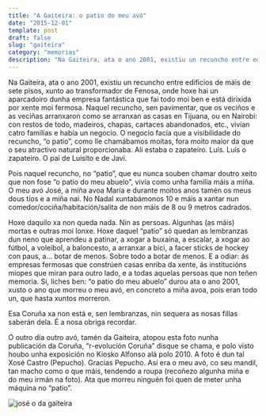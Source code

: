 ```yaml
---
title: "A Gaiteira: o patio do meu avó"
date: "2015-12-01"
template: post
draft: false
slug: "gaiteira"
category: "memorias"
description: "Na Gaiteira, ata o ano 2001, existiu un recuncho entre edificios de máis de sete pisos, xunto ao transformador de Fenosa, onde hoxe hai un aparcadoiro dunha empresa fantástica que fai todo moi ben e está dirixida por xente moi fermosa. Naquel recuncho, sen pavimentar, que os veciños e as veciñas arranxaron como se arranxan as casas en Tijuana, ou en Nairobi: con restos de todo, madeiros, chapas, cartaces abandonados, etc., vivían catro familias e había un negocio. O negocio facía que a visibilidade do recuncho, “o patio”, como lle chamábamos moitas, fora moito maior da que o seu atractivo natural proporcionaba. Alí estaba o zapateiro. Luís. Luís o zapateiro. O pai de Luisito e de Javi"
---
```


Na Gaiteira, ata o ano 2001, existiu un recuncho entre edificios de máis de sete pisos, xunto ao transformador de Fenosa, onde hoxe hai un aparcadoiro dunha empresa fantástica que fai todo moi ben e está dirixida por xente moi fermosa. Naquel recuncho, sen pavimentar, que os veciños e as veciñas arranxaron como se arranxan as casas en Tijuana, ou en Nairobi: con restos de todo, madeiros, chapas, cartaces abandonados, etc., vivían catro familias e había un negocio. O negocio facía que a visibilidade do recuncho, “o patio”, como lle chamábamos moitas, fora moito maior da que o seu atractivo natural proporcionaba. Alí estaba o zapateiro. Luís. Luís o zapateiro. O pai de Luisito e de Javi.

Pois naquel recuncho, no “patio”, que eu nunca souben chamar doutro xeito que non fose “o patio do meu abuelo”, vivía como unha familia máis a miña. O meu avó José, a miña avoa María e durante moitos anos tamén os meus dous tíos e a miña nai. No Nadal xuntabámonos 10 e máis a xantar nun comedor/cociña/habitación/salita de non máis de 8 ou 9 metros cadrados.

Hoxe daquilo xa non queda nada. Nin as persoas. Algunhas (as máis) mortas e outras moi lonxe. Hoxe daquel “patio” só quedan as lembranzas dun neno que aprendeu a patinar, a xogar a buxaina, a escalar, a xogar ao fútbol, a voleibol, a baloncesto, a arranxar a bici, a facer sticks de hockey con paus, a… botar de menos. Sobre todo a botar de menos. E a odiar: ás empresas fermosas que constrúen casas enriba da xente, ás institucións miopes que miran para outro lado, e a todas aquelas persoas que non teñen memoria. Si, liches ben: “o patio do meu abuelo” durou ata o ano 2001, xusto o ano que morreu o meu avó, en concreto a miña avoa, pois eran todo un, que hasta xuntos morreron.

Esa Coruña xa non está e, sen lembranzas, nin sequera as nosas fillas saberán dela. É a nosa obriga recordar.

O outro día outro avó, tamén da Gaiteira, atopou esta foto nunha publicación da Coruña, “r-evolución Coruña” disque se chama, e polo visto houbo unha exposición no Kiosko Alfonso alá polo 2010. A foto é dun tal Xosé Castro (Pepucho). Gracias Pepucho. Así era o meu avó, co seu mandil, tan macho como o que máis, tendendo a roupa (recoñezo algunha miña e do meu irmán na foto). Ata que morreu ninguén foi quen de meter unha máquina no “patio”.

![josé o da gaiteira](/media/gaiteira.jpg)
